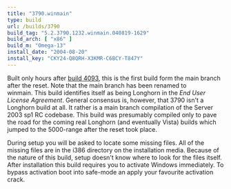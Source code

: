 ```yaml
---
title: "3790.winmain"
type: build
url: /builds/3790
build_tag: "5.2.3790.1232.winmain.040819-1629"
build_arch: [ "x86" ]
build_m: "Omega-13"
install_date: "2004-08-20"
install_key: "CKY24-Q8QRH-X3KMR-C6BCY-T847Y"
---
```


Built only hours after [build 4093](/builds/4093), this is the first build form the main branch after the reset. Note that the main branch has been renamed to winmain. This build identifies itself as being Longhorn in the _End User License Agreement_. General consensus is, however, that 3790 isn't a Longhorn build at all. It rather is a main branch compilation of the Server 2003 sp1 RC codebase. This build was presumably compiled only to pave the road for the coming real Longhorn (and eventually Vista) builds which jumped to the 5000-range after the reset took place.

During setup you will be asked to locate some missing files. All of the missing files are in the i386 directory on the installation media. Because of the nature of this build, setup doesn't know where to look for the files itself. After installation this build requires you to activate Windows immediately. To bypass activation boot into safe-mode an apply your favourite activation crack.